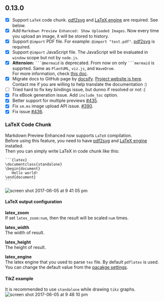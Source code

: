 ## 0.13.0
* [x] Support `LaTeX` code chunk.  [pdf2svg](https://shd101wyy.github.io/markdown-preview-enhanced/#/extra) and [LaTeX engine](https://shd101wyy.github.io/markdown-preview-enhanced/#/extra) are required. See below.      
* [x] Add `Markdown Preview Enhanced: Show Uploaded Images`. Now every time you upload an image, it will be stored to history.    
* [x] Support `@import` PDF file. For example: `@import "test.pdf"`. [pdf2svg](https://shd101wyy.github.io/markdown-preview-enhanced/#/extra) is required.    
* [x] Support `@import` JavaScript file. The JavaScript will be evaluated in `window` scope but not by `node.js`.  
* [x] **Attension:** <code>\`\`\`@mermaid</code> is deprecated. From now on only <code>\`\`\`mermaid</code> is supprted. Same as `PlantUML`, `viz.js`, and `WaveDrom`.   
      For more information, check [this doc](https://shd101wyy.github.io/markdown-preview-enhanced/#/graphs).     
* [x] Migrate docs to GitHub page by [docsify](https://docsify.js.org/#/). [Project website is here](https://shd101wyy.github.io/markdown-preview-enhanced/#/). Contact me if you are willing to help translate the documentation :)   
* [ ] Tried hard to fix key bindings issue, but dunno if resolved or not :(  
* [x] Fix eBook generation issue. Add `include_toc` option.   
* [x] Better support for multiple previews [#435](https://github.com/shd101wyy/markdown-preview-enhanced/issues/435).  
* [x] Fix `sm.ms` image upload API issue. [#390](https://github.com/shd101wyy/markdown-preview-enhanced/issues/390).  
* [x] Fix issue [#436](https://github.com/shd101wyy/markdown-preview-enhanced/issues/436).   

### LaTeX Code Chunk
Markdown Preview Enhanced now supports `LaTeX` compilation.  
Before using this feature, you need to have [pdf2svg](https://shd101wyy.github.io/markdown-preview-enhanced/#/extra?id=install-svg2pdf) and [LaTeX engine](https://shd101wyy.github.io/markdown-preview-enhanced/#/extra?id=install-latex-distribution) installed.  
Then you can simply write LaTeX in code chunk like this:  


    ```{latex}
    \documentclass{standalone}
    \begin{document}
       Hello world!
    \end{document}
    ```

![screen shot 2017-06-05 at 9 41 05 pm](https://cloud.githubusercontent.com/assets/1908863/26811469/b234c584-4a37-11e7-977c-73f7a3e07bd7.png)


#### LaTeX output configuration  
**latex_zoom**  
If set `latex_zoom:num`, then the result will be scaled `num` times.  

**latex_width**  
The width of result.  

**latex_height**  
The height of result.  

**latex_engine**  
The latex engine that you used to parse `tex` file. By default `pdflatex` is used. You can change the default value from the [pacakge settings](https://shd101wyy.github.io/markdown-preview-enhanced/#/usages?id=package-settings).    


#### TikZ example  
It is recommended to use `standalone` while drawing `tikz` graphs.  
![screen shot 2017-06-05 at 9 48 10 pm](https://cloud.githubusercontent.com/assets/1908863/26811633/b018aa76-4a38-11e7-9ec2-688f273468bb.png)

